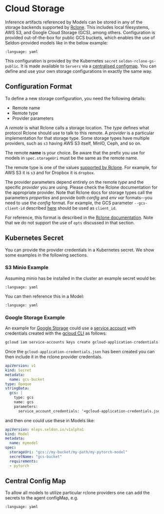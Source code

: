 # Cloud Storage

Inference artifacts referenced by Models can be stored in any of the storage backends supported by [Rclone](https://rclone.org/).
This includes local filesystems, AWS S3, and Google Cloud Storage (GCS), among others.
Configuration is provided out-of-the-box for public GCS buckets, which enables the use of Seldon-provided models like in the below example:

```{literalinclude} ../../../../../samples/models/sklearn-iris-gs.yaml 
:language: yaml
```

This configuration is provided by the Kubernetes `secret` `seldon-rclone-gs-public`.
It is made available to `Servers` via a [centralised configmap](#central-config-map).
You can define and use your own storage configurations in exactly the same way.

## Configuration Format

To define a new storage configuration, you need the following details:
* Remote name
* Remote type
* Provider parameters

A _remote_ is what Rclone calls a storage location.
The _type_ defines what protocol Rclone should use to talk to this remote.
A _provider_ is a particular implementation for that storage type.
Some storage types have multiple providers, such as `s3` having AWS S3 itself, MinIO, Ceph, and so on.

The remote **name** is your choice.
Be aware that the prefix you use for models in `spec.storageUri` must be the same as the remote name.

The remote type is one of the values [supported by Rclone](https://rclone.org/docs/).
For example, for AWS S3 it is `s3` and for Dropbox it is `dropbox`.

The provider parameters depend entirely on the remote _type_ and the specific _provider_ you are using.
Please check the Rclone documentation for the appropriate provider.
Note that Rclone docs for storage types call the parameters _properties_ and provide both _config_ and _env var_ formats--you need to use the _config_ format.
For example, the GCS parameter `--gcs-client-id` described [here](https://rclone.org/googlecloudstorage/#gcs-client-id) should be used as `client_id`.

For reference, this format is described in the [Rclone documentation](https://rclone.org/rc/#config-create).
Note that we do not support the use of `opts` discussed in that section.

## Kubernetes Secret

You can provide the provider credentials in a Kubernetes secret.
We show some examples in the following sections.

### S3 Minio Example

Assuming minio has be installed in the cluster an example secret would be:

```{literalinclude} ../../../../../samples/auth/minio-secret.yaml
:language: yaml
```

You can then reference this in a Model:

```{literalinclude} ../../../../../samples/models/sklearn-iris-minio.yaml
:language: yaml
```

### Google Storage Example

An example for [Google Storage](https://rclone.org/googlecloudstorage/) could use a [service account](https://cloud.google.com/iam/docs/service-accounts) with credentials created with the [gcloud CLI](https://cloud.google.com/sdk/gcloud/reference/iam/service-accounts/keys/create) as follows:

```bash
gcloud iam service-accounts keys create gcloud-application-credentials.json --iam-account [SA-NAME]@[PROJECT-ID].iam.gserviceaccount.com
```

Once the `gcloud-application-credentials.json` has been created you can then include it in the rclone provider credentials.

```yaml
apiVersion: v1
kind: Secret
metadata:
  name: gcs-bucket
type: Opaque
stringData:
  gcs: |
    type: gcs
    name: gcs
    parameters:
      service_account_credentials: '<gcloud-application-credentials.json>'
```

and then one could use these in Models like:

```yaml
apiVersion: mlops.seldon.io/v1alpha1
kind: Model
metadata:
  name: mymodel
spec:
  storageUri: "gcs://my-bucket/my-path/my-pytorch-model"
  secretName: "gcs-bucket"
  requirements:
  - pytorch
```

## Central Config Map

To allow all models to utilize particular rclone providers one can add the secrets to the agent configMap, e.g.

```{literalinclude} ../../../../../samples/auth/agent.yaml
:language: yaml
```
